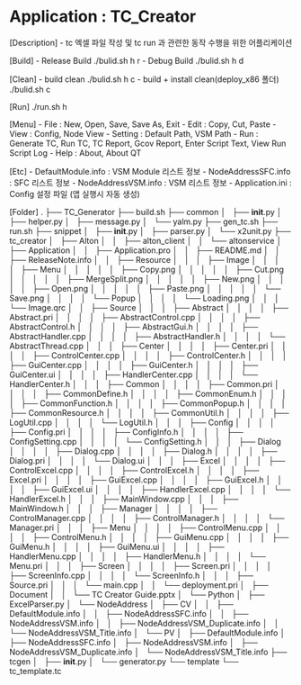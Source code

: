 # Application : TC_Creator
[Description]
    - tc 엑셀 파일 작성 및 tc run 과 관련한 동작 수행을 위한 어플리케이션


[Build]
    - Release Build
        ./bulid.sh h r
    - Debug Build
        ./bulid.sh h d


[Clean]
    - build clean
        ./bulid.sh h c
    - build + install clean(deploy_x86 폴더)
        ./bulid.sh c


[Run]
    ./run.sh h


[Menu]
    - File : New, Open, Save, Save As, Exit
    - Edit : Copy, Cut, Paste
    - View : Config, Node View
    - Setting : Default Path, VSM Path
    - Run : Generate TC, Run TC, TC Report, Gcov Report, Enter Script Text, View Run Script Log
    - Help : About, About QT


[Etc]
    - DefaultModule.info : VSM Module 리스트 정보
    - NodeAddressSFC.info : SFC 리스트 정보
    - NodeAddressVSM.info : VSM 리스트 정보
    - Application.ini : Config 설정 파일 (앱 실행시 자동 생성)


[Folder]
    .
    ├── TC_Generator
    ├── build.sh
    ├── common
    │   ├── __init__.py
    │   ├── helper.py
    │   ├── message.py
    │   └── yalm.py
    ├── gen_tc.sh
    ├── run.sh
    ├── snippet
    │   ├── __init__.py
    │   ├── parser.py
    │   └── x2unit.py
    ├── tc_creator
    │   ├── Alton
    │   │   ├── alton_client
    │   │   └── altonservice
    │   ├── Application
    │   │   ├── Application.pro
    │   │   ├── README.md
    │   │   ├── ReleaseNote.info
    │   │   ├── Resource
    │   │   │   ├── Image
    │   │   │   │   ├── Menu
    │   │   │   │   │   ├── Copy.png
    │   │   │   │   │   ├── Cut.png
    │   │   │   │   │   ├── MergeSplit.png
    │   │   │   │   │   ├── New.png
    │   │   │   │   │   ├── Open.png
    │   │   │   │   │   ├── Paste.png
    │   │   │   │   │   └── Save.png
    │   │   │   │   └── Popup
    │   │   │   │       └── Loading.png
    │   │   │   └── Image.qrc
    │   │   ├── Source
    │   │   │   ├── Abstract
    │   │   │   │   ├── Abstract.pri
    │   │   │   │   ├── AbstractControl.cpp
    │   │   │   │   ├── AbstractControl.h
    │   │   │   │   ├── AbstractGui.h
    │   │   │   │   ├── AbstractHandler.cpp
    │   │   │   │   ├── AbstractHandler.h
    │   │   │   │   └── AbstractThread.cpp
    │   │   │   ├── Center
    │   │   │   │   ├── Center.pri
    │   │   │   │   ├── ControlCenter.cpp
    │   │   │   │   ├── ControlCenter.h
    │   │   │   │   ├── GuiCenter.cpp
    │   │   │   │   ├── GuiCenter.h
    │   │   │   │   ├── GuiCenter.ui
    │   │   │   │   ├── HandlerCenter.cpp
    │   │   │   │   └── HandlerCenter.h
    │   │   │   ├── Common
    │   │   │   │   ├── Common.pri
    │   │   │   │   ├── CommonDefine.h
    │   │   │   │   ├── CommonEnum.h
    │   │   │   │   ├── CommonFunction.h
    │   │   │   │   ├── CommonPopup.h
    │   │   │   │   ├── CommonResource.h
    │   │   │   │   ├── CommonUtil.h
    │   │   │   │   ├── LogUtil.cpp
    │   │   │   │   └── LogUtil.h
    │   │   │   ├── Config
    │   │   │   │   ├── Config.pri
    │   │   │   │   ├── ConfigInfo.h
    │   │   │   │   ├── ConfigSetting.cpp
    │   │   │   │   └── ConfigSetting.h
    │   │   │   ├── Dialog
    │   │   │   │   ├── Dialog.cpp
    │   │   │   │   ├── Dialog.h
    │   │   │   │   ├── Dialog.pri
    │   │   │   │   └── Dialog.ui
    │   │   │   ├── Excel
    │   │   │   │   ├── ControlExcel.cpp
    │   │   │   │   ├── ControlExcel.h
    │   │   │   │   ├── Excel.pri
    │   │   │   │   ├── GuiExcel.cpp
    │   │   │   │   ├── GuiExcel.h
    │   │   │   │   ├── GuiExcel.ui
    │   │   │   │   ├── HandlerExcel.cpp
    │   │   │   │   └── HandlerExcel.h
    │   │   │   ├── MainWindow.cpp
    │   │   │   ├── MainWindow.h
    │   │   │   ├── Manager
    │   │   │   │   ├── ControlManager.cpp
    │   │   │   │   ├── ControlManager.h
    │   │   │   │   └── Manager.pri
    │   │   │   ├── Menu
    │   │   │   │   ├── ControlMenu.cpp
    │   │   │   │   ├── ControlMenu.h
    │   │   │   │   ├── GuiMenu.cpp
    │   │   │   │   ├── GuiMenu.h
    │   │   │   │   ├── GuiMenu.ui
    │   │   │   │   ├── HandlerMenu.cpp
    │   │   │   │   ├── HandlerMenu.h
    │   │   │   │   └── Menu.pri
    │   │   │   ├── Screen
    │   │   │   │   ├── Screen.pri
    │   │   │   │   ├── ScreenInfo.cpp
    │   │   │   │   └── ScreenInfo.h
    │   │   │   ├── Source.pri
    │   │   │   └── main.cpp
    │   │   └── deployment.pri
    │   ├── Document
    │   │   └── TC Creator Guide.pptx
    │   └── Python
    │       ├── ExcelParser.py
    │       └── NodeAddress
    │           ├── CV
    │           │   ├── DefaultModule.info
    │           │   ├── NodeAddressSFC.info
    │           │   ├── NodeAddressVSM.info
    │           │   ├── NodeAddressVSM_Duplicate.info
    │           │   └── NodeAddressVSM_Title.info
    │           └── PV
    │               ├── DefaultModule.info
    │               ├── NodeAddressSFC.info
    │               ├── NodeAddressVSM.info
    │               ├── NodeAddressVSM_Duplicate.info
    │               └── NodeAddressVSM_Title.info
    ├── tcgen
    │   ├── __init__.py
    │   └── generator.py
    └── template
        └── tc_template.tc